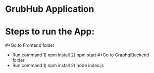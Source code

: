 # GrubHub Application

# Steps to run the App:
#*Go to Frontend folder 
* Run command 1) npm install 2) npm start
#*Go to GraphqlBackend folder
* Run command 1) npm install 2) node index.js
